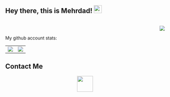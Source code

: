 
## Hey there, this is Mehrdad! <img src="https://media.giphy.com/media/hvRJCLFzcasrR4ia7z/giphy.gif" width="25px"> 
</div>

<p align="right" style="vertical-align: top;">
<br>
<img src="https://visitor-badge.glitch.me/badge?page_id=MR-EIGHT/MR-EIGHT">

</p>

My github account stats:

<table border="0" cellspacing="0" cellpadding="0">
    <tr>
        <td>
            <img src="https://github-readme-stats.vercel.app/api?username=MR-EIGHT&show_icons=True"/>
        </td>
        <td>
            <img src="https://github-readme-stats.vercel.app/api/top-langs/?username=MR-EIGHT&layout=compact&langs_count=10"/>
        </td>
    </tr>
</table>

## Contact Me



<div align="center">
        <a href="https://www.linkedin.com/in/mehrdad-heshmat/">
            <img src="https://img.icons8.com/color/50/000000/linkedin.png" width=50/>
        </a>
    
